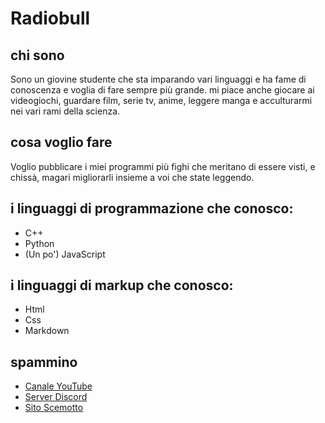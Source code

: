 # Radiobull
## chi sono
Sono un giovine studente che sta imparando vari linguaggi e ha fame di conoscenza e voglia di fare sempre più grande. mi piace anche giocare ai videogiochi, guardare film, serie tv, anime, leggere manga e acculturarmi nei vari rami della scienza.

## cosa voglio fare
Voglio pubblicare i miei programmi più fighi che meritano di essere visti, e chissà, magari migliorarli insieme a voi che state leggendo.

## i linguaggi di programmazione che conosco:
* C++
* Python
* (Un po') JavaScript

## i linguaggi di markup che conosco:
* Html
* Css
* Markdown

## spammino
* [Canale YouTube](https://www.youtube.com/channel/UCUfBMHSymBQztmAyr125M7w)
* [Server Discord](https://discord.gg/7dPfGyhjAY)
* [Sito Scemotto](https://radiobullone.neocities.org)
